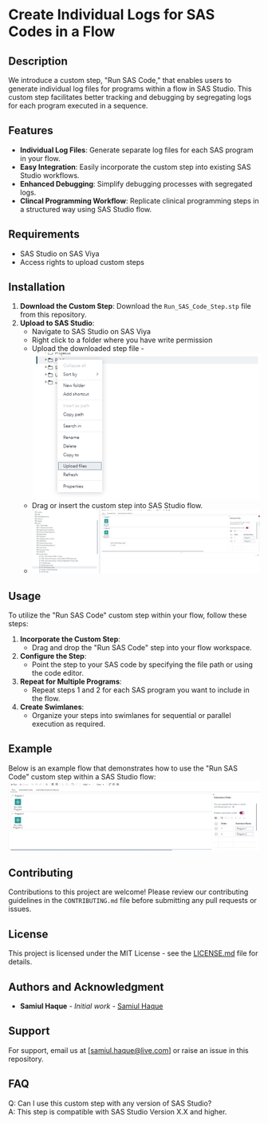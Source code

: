 # Create Individual Logs for SAS Codes in a Flow

## Description
We introduce a custom step, "Run SAS Code," that enables users to generate individual log files for programs within a flow in SAS Studio. This custom step facilitates better tracking and debugging by segregating logs for each program executed in a sequence.

## Features
- **Individual Log Files**: Generate separate log files for each SAS program in your flow.
- **Easy Integration**: Easily incorporate the custom step into existing SAS Studio workflows.
- **Enhanced Debugging**: Simplify debugging processes with segregated logs.
- **Clincal Programming Workflow**: Replicate clinical programming steps in a structured way using SAS Studio flow.
## Requirements
- SAS Studio on SAS Viya
- Access rights to upload custom steps

## Installation
1. **Download the Custom Step**: Download the `Run_SAS_Code_Step.stp` file from this repository.
2. **Upload to SAS Studio**:
   - Navigate to SAS Studio on SAS Viya
   - Right click to a folder where you have write permission
   - Upload the downloaded step file
   -![Uploading Step File on SAS Studio](https://github.com/samiulhq/sasviyaworkshop/blob/main/Individual%20Logs%20in%20SAS%20Studio%20Flow/upload%20files.png)
   - Drag or insert the custom step into SAS Studio flow.
   - ![Drag step into flows](https://github.com/samiulhq/sasviyaworkshop/blob/main/Individual%20Logs%20in%20SAS%20Studio%20Flow/custom%20step%20into%20flow.png)

## Usage
To utilize the "Run SAS Code" custom step within your flow, follow these steps:

1. **Incorporate the Custom Step**:
   - Drag and drop the "Run SAS Code" step into your flow workspace.
2. **Configure the Step**:
   - Point the step to your SAS code by specifying the file path or using the code editor.
3. **Repeat for Multiple Programs**:
   - Repeat steps 1 and 2 for each SAS program you want to include in the flow.
4. **Create Swimlanes**:
   - Organize your steps into swimlanes for sequential or parallel execution as required.

## Example
Below is an example flow that demonstrates how to use the "Run SAS Code" custom step within a SAS Studio flow:
![Example Flow](https://github.com/samiulhq/sasviyaworkshop/blob/main/Individual%20Logs%20in%20SAS%20Studio%20Flow/logs_flow.png)

## Contributing
Contributions to this project are welcome! Please review our contributing guidelines in the `CONTRIBUTING.md` file before submitting any pull requests or issues.

## License
This project is licensed under the MIT License - see the [LICENSE.md](https://github.com/samiulhq/sasviyaworkshop/blob/main/LICENSE) file for details.

## Authors and Acknowledgment
- **Samiul Haque** - *Initial work* - [Samiul Haque](https://github.com/samiulhq/)


## Support
For support, email us at [samiul.haque@live.com] or raise an issue in this repository.

## FAQ
Q: Can I use this custom step with any version of SAS Studio?  
A: This step is compatible with SAS Studio Version X.X and higher.

